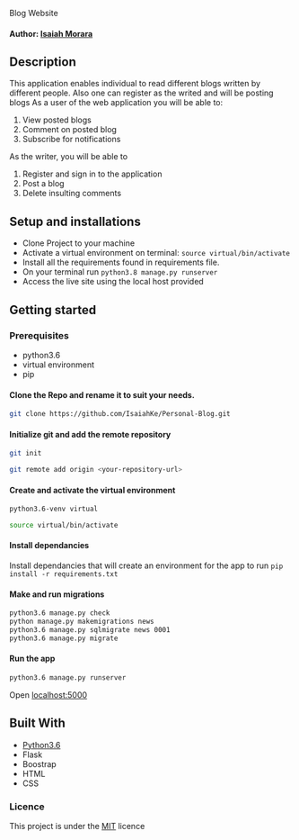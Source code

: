 Blog Website

#### Author: [Isaiah Morara](https://github.com/IsaiahKe)

## Description

This application enables individual to read different blogs written by different people. Also one can register as the writed and will be posting blogs
As a user of the web application you will be able to:

1. View posted blogs
2. Comment on posted blog
3. Subscribe for notifications

As the writer, you will be able to

1. Register and sign in to the application
2. Post a blog
3. Delete insulting comments

## Setup and installations

- Clone Project to your machine
- Activate a virtual environment on terminal: `source virtual/bin/activate`
- Install all the requirements found in requirements file.
- On your terminal run `python3.8 manage.py runserver`
- Access the live site using the local host provided

## Getting started

### Prerequisites

- python3.6
- virtual environment
- pip

#### Clone the Repo and rename it to suit your needs.

```bash
git clone https://github.com/IsaiahKe/Personal-Blog.git
```

#### Initialize git and add the remote repository

```bash
git init
```

```bash
git remote add origin <your-repository-url>
```

#### Create and activate the virtual environment

```bash
python3.6-venv virtual
```

```bash
source virtual/bin/activate
```

#### Install dependancies

Install dependancies that will create an environment for the app to run
`pip install -r requirements.txt`

#### Make and run migrations

```bash
python3.6 manage.py check
python manage.py makemigrations news
python3.6 manage.py sqlmigrate news 0001
python3.6 manage.py migrate
```

#### Run the app

```bash
python3.6 manage.py runserver
```

Open [localhost:5000](http://127.0.0.1:5000)

## Built With

- [Python3.6](https://docs.python.org/3/)
- Flask
- Boostrap
- HTML
- CSS

### Licence

This project is under the [MIT](LICENSE) licence
